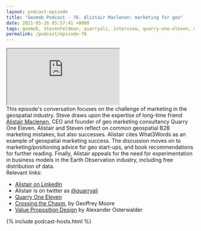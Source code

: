 ```yaml
--- 
layout: podcast-episode
title: "Geomob Podcast - 76. Alistair Maclenan: marketing for geo"
date: 2021-05-26 05:57:41 +0000
tags: geomob, StevenFeldman, quarryali, interview, quarry-one-eleven, marketing
permalink: /podcast/episode-76
---
```


<iframe class="castos-iframe-player" src="https://5e2e9055a029d5-78101471.castos.com/player/458158"></iframe>

<div class="pt20">
This episode's conversation focuses on the challenge of marketing in the
geospatial industry. Steve draws upon the expertise of long-time friend
<a href="https://twitter.com/quarryali">Alistair Maclenen</a>, CEO and founder
of geo marketing consultancy Quarry One Eleven. Alistair and Steven reflect
on common geospatial B2B marketing mistakes, but also successes. Alistair
cites What3Words as an example of geospatial marketing success. The discussion
moves on to marketing/positioning advice for geo start-ups, and book
recommendations for further reading. Finally, Alistair appeals for the need
for experimentation in business models in the Earth Observation industry,
including free distribution of data.
</div>

<div class="pt20">
  Relevant links:
  <ul>
    <li class="pt10"><a href="https://www.linkedin.com/in/alistairmaclenan/">Alistair on LinkedIn</a></li>  
    <li class="pt10">Alistair is on twitter as <a href="https://twitter.com/quarryali">@quarryali</a></li>
    <li class="pt10"><a href="https://www.quarry-one-eleven.com">Quarry One Eleven</a></li>
    <li class="pt10"><a href="https://www.amazon.co.uk/Crossing-Chasm-3rd-Disruptive-Mainstream/dp/0062292986/ref=sr_1_1">Crossing the Chasm</a>, by Geoffrey Moore</li>
    <li class="pt10"><a href="https://www.amazon.co.uk/Value-Proposition-Design-Customers-Strategyzer/dp/1118968050/ref=sr_1_1">Value Proposition Design</a> by Alexander Osterwalder</li>
  </ul>  
</div>

{% include podcast-hosts.html %}












